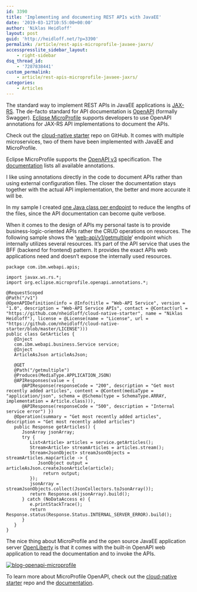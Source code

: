 ```yaml
---
id: 3390
title: 'Implementing and documenting REST APIs with JavaEE'
date: '2019-03-12T10:55:00+00:00'
author: 'Niklas Heidloff'
layout: post
guid: 'http://heidloff.net/?p=3390'
permalink: /article/rest-apis-microprofile-javaee-jaxrs/
accesspresslite_sidebar_layout:
    - right-sidebar
dsq_thread_id:
    - '7287838441'
custom_permalink:
    - article/rest-apis-microprofile-javaee-jaxrs/
categories:
    - Articles
---
```


The standard way to implement REST APIs in JavaEE applications is [JAX-RS](https://projects.eclipse.org/projects/ee4j.jaxrs). The de-facto standard for API documentation is [OpenAPI](https://www.openapis.org/) (formally Swagger). [Eclipse MicroProfile](https://microprofile.io/) supports developers to use OpenAPI annotations for JAX-RS API implementations to document the APIs.

Check out the [cloud-native starter](https://github.com/nheidloff/cloud-native-starter) repo on GitHub. It comes with multiple microservices, two of them have been implemented with JavaEE and MicroProfile.

Eclipse MicroProfile supports the [OpenAPI v3](https://github.com/OAI/OpenAPI-Specification/blob/master/versions/3.0.0.md) specification. The [documentation](https://github.com/eclipse/microprofile-open-api/blob/master/spec/src/main/asciidoc/microprofile-openapi-spec.adoc) lists all available annotations.

I like using annotations directly in the code to document APIs rather than using external configuration files. The closer the documentation stays together with the actual API implementation, the better and more accurate it will be.

In my sample I created [one Java class per endpoint](https://github.com/nheidloff/cloud-native-starter/tree/master/web-api-java-jee/src/main/java/com/ibm/webapi/apis) to reduce the lengths of the files, since the API documentation can become quite verbose.

When it comes to the design of APIs my personal taste is to provide business-logic-oriented APIs rather the CRUD operations on resources. The following sample shows the ‘[web-api/v1/getmultiple](https://github.com/nheidloff/cloud-native-starter/blob/master/web-api-java-jee/src/main/java/com/ibm/webapi/apis/GetArticles.java)‘ endpoint which internally utilizes several resources. It’s part of the API service that uses the BFF (backend for frontend) pattern. It provides the exact APIs web applications need and doesn’t expose the internally used resources.

```
package com.ibm.webapi.apis;

import javax.ws.rs.*;
import org.eclipse.microprofile.openapi.annotations.*;

@RequestScoped
@Path("/v1")
@OpenAPIDefinition(info = @Info(title = "Web-API Service", version = "1.0", description = "Web-API Service APIs", contact = @Contact(url = "https://github.com/nheidloff/cloud-native-starter", name = "Niklas Heidloff"), license = @License(name = "License", url = "https://github.com/nheidloff/cloud-native-starter/blob/master/LICENSE")))
public class GetArticles {
   @Inject
   com.ibm.webapi.business.Service service;
   @Inject
   ArticleAsJson articleAsJson;

   @GET
   @Path("/getmultiple")
   @Produces(MediaType.APPLICATION_JSON)
   @APIResponses(value = { 
      @APIResponse(responseCode = "200", description = "Get most recently added articles", content = @Content(mediaType = "application/json", schema = @Schema(type = SchemaType.ARRAY, implementation = Article.class))),			
      @APIResponse(responseCode = "500", description = "Internal service error") })
   @Operation(summary = "Get most recently added articles", description = "Get most recently added articles")
   public Response getArticles() {
      JsonArray jsonArray;
      try {
         List<Article> articles = service.getArticles();
         Stream<Article> streamArticles = articles.stream();
         Stream<JsonObject> streamJsonObjects = streamArticles.map(article -> {
            JsonObject output = articleAsJson.createJsonArticle(article);
              return output;
         });
         jsonArray = streamJsonObjects.collect(JsonCollectors.toJsonArray());
         return Response.ok(jsonArray).build();
      } catch (NoDataAccess e) {
         e.printStackTrace();
         return Response.status(Response.Status.INTERNAL_SERVER_ERROR).build();
      }  
   }
}
```

The nice thing about MicroProfile and the open source JavaEE application server [OpenLiberty](https://openliberty.io/) is that it comes with the built-in OpenAPI web application to read the documentation and to invoke the APIs.

[![blog-openapi-microprofile](http://heidloff.net/wp-content/uploads/2019/03/blog-openapi-microprofile.png)](http://heidloff.net/wp-content/uploads/2019/03/blog-openapi-microprofile.png)

To learn more about MicroProfile OpenAPI, check out the [cloud-native starter](https://github.com/nheidloff/cloud-native-starter) repo and the [documentation](https://github.com/eclipse/microprofile-open-api/blob/master/spec/src/main/asciidoc/microprofile-openapi-spec.adoc).